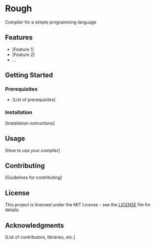 # Rough

Compiler for a simple programming language

## Features

- [Feature 1]
- [Feature 2]
- ...

## Getting Started

### Prerequisites

- [List of prerequisites]

### Installation

[Installation instructions]

## Usage

[How to use your compiler]

## Contributing

[Guidelines for contributing]

## License

This project is licensed under the MIT License - see the [LICENSE](LICENSE) file for details.

## Acknowledgments

[List of contributors, libraries, etc.]

